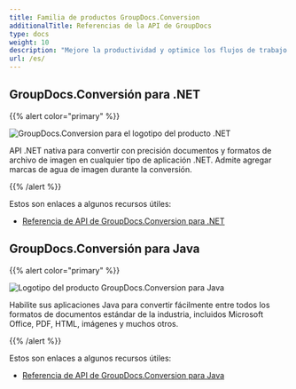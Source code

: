 ```yaml
---
title: Familia de productos GroupDocs.Conversion
additionalTitle: Referencias de la API de GroupDocs
type: docs
weight: 10
description: "Mejore la productividad y optimice los flujos de trabajo con API de conversión rápida de documentos por lotes en cualquier aplicación multiplataforma"
url: /es/
---
```


## GroupDocs.Conversión para .NET

{{% alert color="primary" %}} 

![GroupDocs.Conversion para el logotipo del producto .NET](../gdocs_net.png)

API .NET nativa para convertir con precisión documentos y formatos de archivo de imagen en cualquier tipo de aplicación .NET. Admite agregar marcas de agua de imagen durante la conversión.

{{% /alert %}} 

Estos son enlaces a algunos recursos útiles:

- [Referencia de API de GroupDocs.Conversion para .NET](/conversion/es/net/)


## GroupDocs.Conversión para Java

{{% alert color="primary" %}}

![Logotipo del producto GroupDocs.Conversion para Java](../gdocs_java.png)

Habilite sus aplicaciones Java para convertir fácilmente entre todos los formatos de documentos estándar de la industria, incluidos Microsoft Office, PDF, HTML, imágenes y muchos otros.

{{% /alert %}}

Estos son enlaces a algunos recursos útiles:

- [Referencia de API de GroupDocs.Conversion para Java](/conversion/java/)
